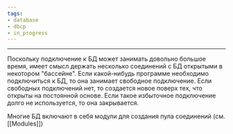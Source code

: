 ```yaml
---
tags:
- database
- dbcp
- in_progress
---
```

---
Поскольку подключение к БД может занимать довольно большое время, имеет смысл держать несколько соединений с БД открытыми в некотором "бассейне". Если какой-нибудь программе необходимо подключиться к БД, то она занимает свободное подключение. Если свободных подключений нет, то создается новое поверх тех, что открыты на постоянной основе. Если такое избыточное подключение долго не используется, то она закрывается.

Многие БД включают в себя модули для создания пула соединений (см. [[Modules]])